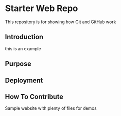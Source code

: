 # Starter Web Repo

This repository is for showing how Git and GitHub work
## Introduction
 this is an example
## Purpose
## Deployment
## How To Contribute
Sample website with plenty of files for demos